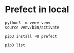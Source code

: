 # Prefect in local

```shell
python3 -m venv venv 
source venv/bin/activate

pip3 install -U prefect

pip3 list
```
